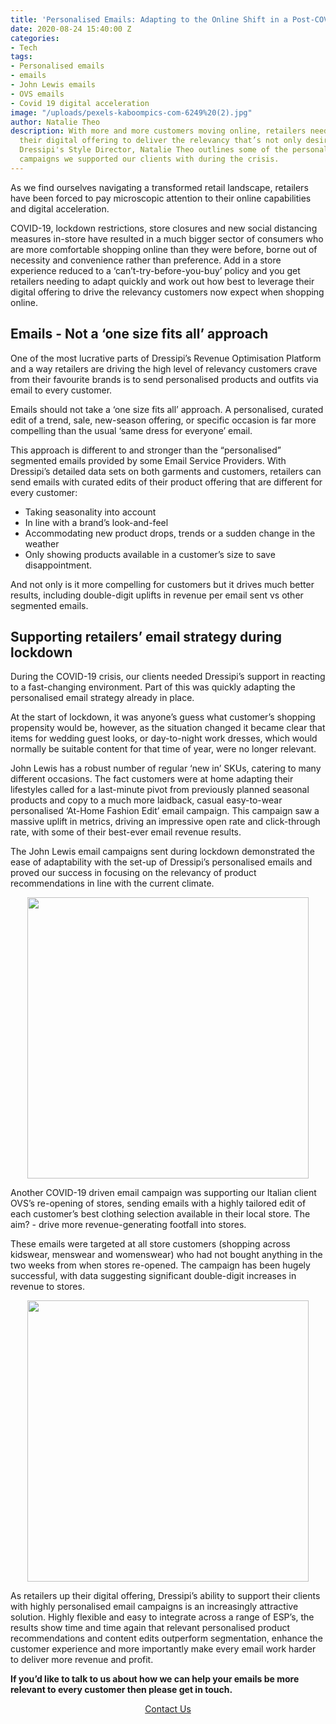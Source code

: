 ```yaml
---
title: 'Personalised Emails: Adapting to the Online Shift in a Post-COVID World'
date: 2020-08-24 15:40:00 Z
categories:
- Tech
tags:
- Personalised emails
- emails
- John Lewis emails
- OVS emails
- Covid 19 digital acceleration
image: "/uploads/pexels-kaboompics-com-6249%20(2).jpg"
author: Natalie Theo
description: With more and more customers moving online, retailers need to leverage
  their digital offering to deliver the relevancy that’s not only desired but expected.
  Dressipi's Style Director, Natalie Theo outlines some of the personalised email
  campaigns we supported our clients with during the crisis.
---
```


As we find ourselves navigating a transformed retail landscape, retailers have been forced to pay microscopic attention to their online capabilities and digital acceleration. 

COVID-19, lockdown restrictions, store closures and new social distancing measures in-store have resulted in a much bigger sector of consumers who are more comfortable shopping online than they were before, borne out of necessity and convenience rather than preference. Add in a store experience reduced to a ‘can’t-try-before-you-buy’ policy and you get retailers needing to adapt quickly and work out how best to leverage their digital offering to drive the relevancy customers now expect when shopping online.

## Emails - Not a ‘one size fits all’ approach

One of the most lucrative parts of Dressipi’s Revenue Optimisation Platform and a way retailers are driving the high level of relevancy customers crave from their favourite brands is to send personalised products and outfits via email to every customer. 

Emails should not take a ‘one size fits all’ approach. A personalised, curated edit of a trend, sale, new-season offering, or specific occasion is far more compelling than the usual ‘same dress for everyone’ email.

This approach is different to and stronger than the “personalised” segmented emails provided by some Email Service Providers. With Dressipi’s detailed data sets on both garments and customers, retailers can send emails with curated edits of their product offering that are different for every customer:

* Taking seasonality into account
* In line with a brand’s look-and-feel
* Accommodating new product drops, trends or a sudden change in the weather 
* Only showing products available in a customer’s size to save disappointment.

And not only is it more compelling for customers but it drives much better results, including double-digit uplifts in revenue per email sent vs other segmented emails. 

## Supporting retailers’ email strategy during lockdown

During the COVID-19 crisis, our clients needed Dressipi’s support in reacting to a fast-changing environment. Part of this was quickly adapting the personalised email strategy already in place.

At the start of lockdown, it was anyone’s guess what customer’s shopping propensity would be, however, as the situation changed it became clear that items for wedding guest looks, or day-to-night work dresses, which would normally be suitable content for that time of year, were no longer relevant.

John Lewis has a robust number of regular ‘new in’ SKUs, catering to many different occasions. The fact customers were at home adapting their lifestyles called for a last-minute pivot from previously planned seasonal products and copy to a much more laidback, casual easy-to-wear personalised ‘At-Home Fashion Edit’ email campaign. This campaign saw a massive uplift in metrics, driving an impressive open rate and click-through rate, with some of their best-ever email revenue results. 

The John Lewis email campaigns sent during lockdown demonstrated the ease of adaptability with the set-up of Dressipi’s personalised emails and proved our success in focusing on the relevancy of product recommendations in line with the current climate.

<p style="text-align:center"><img style="margin-left: 0px; width: 450px;" src ="/uploads/Email%202%20JL.PNG"/></p>

Another COVID-19 driven email campaign was supporting our Italian client OVS’s re-opening of stores, sending emails with a highly tailored edit of each customer’s best clothing selection available in their local store. The aim? - drive more revenue-generating footfall into stores.
 
These emails were targeted at all store customers (shopping across kidswear, menswear and womenswear) who had not bought anything in the two weeks from when stores re-opened. The campaign has been hugely successful, with data suggesting significant double-digit increases in revenue to stores.

<p style="text-align:center"><img style="margin-left: 0px; width: 450px;" src ="/uploads/Email%202%20OVS.PNG"/></p>

As retailers up their digital offering, Dressipi’s ability to support their clients with highly personalised email campaigns is an increasingly attractive solution. Highly flexible and easy to integrate across a range of ESP’s, the results show time and time again that relevant personalised product recommendations and content edits outperform segmentation, enhance the customer experience and more importantly make every email work harder to deliver more revenue and profit.

**If you’d like to talk to us about how we can help your emails be more relevant to every customer then please get in touch.**

<p style="text-align:center"><a href="/contact/" class="button button-primary">Contact Us</a></p>